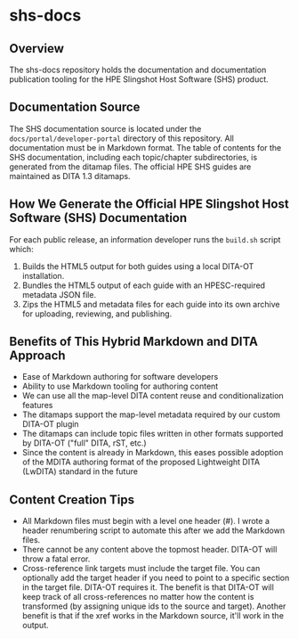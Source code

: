 # shs-docs

## Overview

The shs-docs repository holds the documentation and documentation publication tooling
for the HPE Slingshot Host Software (SHS) product.

## Documentation Source

The SHS documentation source is located under the `docs/portal/developer-portal` directory
of this repository.  All documentation must be in Markdown format. The table of contents
for the SHS documentation, including each topic/chapter subdirectories, is generated from the
ditamap files. The official HPE SHS guides are maintained as DITA 1.3 ditamaps.

## How We Generate the Official HPE Slingshot Host Software (SHS) Documentation

For each public release, an information developer runs the `build.sh` script which:

1. Builds the HTML5 output for both guides using a local DITA-OT installation.
1. Bundles the HTML5 output of each guide with an HPESC-required metadata JSON file.
1. Zips the HTML5 and metadata files for each guide into its own archive for uploading, reviewing, and publishing.

## Benefits of This Hybrid Markdown and DITA Approach

- Ease of Markdown authoring for software developers
- Ability to use Markdown tooling for authoring content
- We can use all the map-level DITA content reuse and conditionalization features
- The ditamaps support the map-level metadata required by our custom DITA-OT plugin
- The ditamaps can include topic files written in other formats supported by DITA-OT ("full" DITA, rST, etc.)
- Since the content is already in Markdown, this eases possible adoption of the MDITA authoring format of the proposed
Lightweight DITA (LwDITA) standard in the future

## Content Creation Tips

- All Markdown files must begin with a level one header (#). I wrote a header renumbering script to automate this after we add the Markdown files.
- There cannot be any content above the topmost header. DITA-OT will throw a fatal error.
- Cross-reference link targets must include the target file. You can optionally add the target header if you need to point to a specific section in the target file. DITA-OT requires it. The benefit is that DITA-OT will keep track of all cross-references no matter how the content is transformed (by assigning unique ids to the source and target). Another benefit is that if the xref works in the Markdown source, it'll work in the output.

